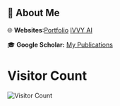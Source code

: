 ## 📌 About Me  

🌐 **Websites**:[Portfolio](https://blakezh0u.vercel.app/)
                [IVVY AI](https://ivvyai.vercel.app/)

🎓 **Google Scholar:** [My Publications](https://scholar.google.com/citations?hl=en&user=D0SR4ucAAAAJ)  

# Visitor Count

![Visitor Count](https://komarev.com/ghpvc/?username=YourGitHubUsername&color=blue)

